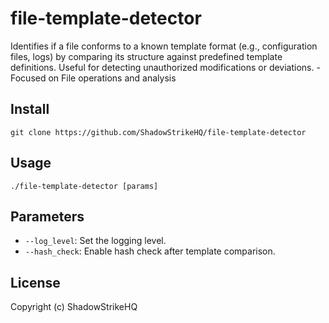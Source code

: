 # file-template-detector
Identifies if a file conforms to a known template format (e.g., configuration files, logs) by comparing its structure against predefined template definitions.  Useful for detecting unauthorized modifications or deviations. - Focused on File operations and analysis

## Install
`git clone https://github.com/ShadowStrikeHQ/file-template-detector`

## Usage
`./file-template-detector [params]`

## Parameters
- `--log_level`: Set the logging level.
- `--hash_check`: Enable hash check after template comparison.

## License
Copyright (c) ShadowStrikeHQ
